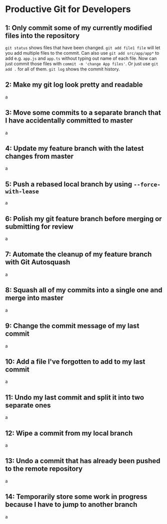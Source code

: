 # Productive Git for Developers

## 1: Only commit some of my currently modified files into the repository

`git status` shows files that have been changed.
`git add file1 file` will let you add multiple files to the commit. Can also use `git add src/app/app*` to add e.g. `app.js` and `app.ts` without typing out name of each file.
Now can just commit those files with `commit -m 'change App files'`.
Or just use `git add .` for all of them.
`git log` shows the commit history.

## 2: Make my git log look pretty and readable

a

## 3: Move some commits to a separate branch that I have accidentally committed to master

a

## 4: Update my feature branch with the latest changes from master

a

## 5: Push a rebased local branch by using `--force-with-lease`

a

## 6: Polish my git feature branch before merging or submitting for review

a

## 7: Automate the cleanup of my feature branch with Git Autosquash

a

## 8: Squash all of my commits into a single one and merge into master

a

## 9: Change the commit message of my last commit

a

## 10: Add a file I've forgotten to add to my last commit

a

## 11: Undo my last commit and split it into two separate ones

a

## 12: Wipe a commit from my local branch

a

## 13: Undo a commit that has already been pushed to the remote repository

a

## 14: Temporarily store some work in progress because I have to jump to another branch

a
